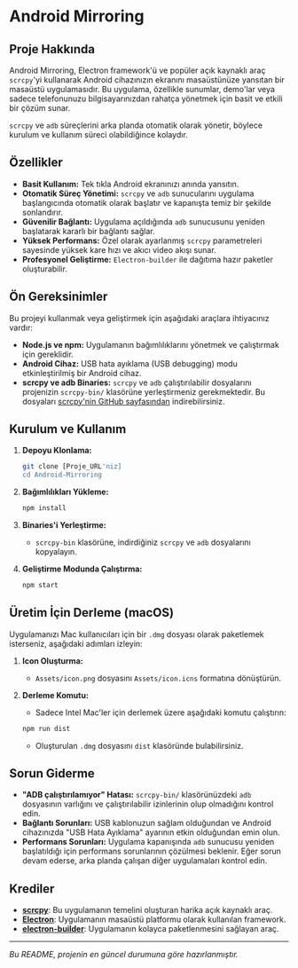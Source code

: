# Android Mirroring

## Proje Hakkında

Android Mirroring, Electron framework'ü ve popüler açık kaynaklı araç `scrcpy`'yi kullanarak Android cihazınızın ekranını masaüstünüze yansıtan bir masaüstü uygulamasıdır. Bu uygulama, özellikle sunumlar, demo'lar veya sadece telefonunuzu bilgisayarınızdan rahatça yönetmek için basit ve etkili bir çözüm sunar.

`scrcpy` ve `adb` süreçlerini arka planda otomatik olarak yönetir, böylece kurulum ve kullanım süreci olabildiğince kolaydır.

## Özellikler

- **Basit Kullanım:** Tek tıkla Android ekranınızı anında yansıtın.
- **Otomatik Süreç Yönetimi:** `scrcpy` ve `adb` sunucularını uygulama başlangıcında otomatik olarak başlatır ve kapanışta temiz bir şekilde sonlandırır.
- **Güvenilir Bağlantı:** Uygulama açıldığında `adb` sunucusunu yeniden başlatarak kararlı bir bağlantı sağlar.
- **Yüksek Performans:** Özel olarak ayarlanmış `scrcpy` parametreleri sayesinde yüksek kare hızı ve akıcı video akışı sunar.
- **Profesyonel Geliştirme:** `Electron-builder` ile dağıtıma hazır paketler oluşturabilir.

## Ön Gereksinimler

Bu projeyi kullanmak veya geliştirmek için aşağıdaki araçlara ihtiyacınız vardır:

* **Node.js ve npm:** Uygulamanın bağımlılıklarını yönetmek ve çalıştırmak için gereklidir.
* **Android Cihaz:** USB hata ayıklama (USB debugging) modu etkinleştirilmiş bir Android cihaz.
* **scrcpy ve adb Binaries:** `scrcpy` ve `adb` çalıştırılabilir dosyalarını projenizin `scrcpy-bin/` klasörüne yerleştirmeniz gerekmektedir. Bu dosyaları [scrcpy'nin GitHub sayfasından](https://github.com/Genymobile/scrcpy/releases) indirebilirsiniz.

## Kurulum ve Kullanım

1.  **Depoyu Klonlama:**
    ```bash
    git clone [Proje_URL'niz]
    cd Android-Mirroring
    ```

2.  **Bağımlılıkları Yükleme:**
    ```bash
    npm install
    ```
3.  **Binaries'i Yerleştirme:**
    * `scrcpy-bin` klasörüne, indirdiğiniz `scrcpy` ve `adb` dosyalarını kopyalayın.

4.  **Geliştirme Modunda Çalıştırma:**
    ```bash
    npm start
    ```

## Üretim İçin Derleme (macOS)

Uygulamanızı Mac kullanıcıları için bir `.dmg` dosyası olarak paketlemek isterseniz, aşağıdaki adımları izleyin:

1.  **Icon Oluşturma:**
    * `Assets/icon.png` dosyasını `Assets/icon.icns` formatına dönüştürün.

2.  **Derleme Komutu:**
    * Sadece Intel Mac'ler için derlemek üzere aşağıdaki komutu çalıştırın:
    ```bash
    npm run dist
    ```
    * Oluşturulan `.dmg` dosyasını `dist` klasöründe bulabilirsiniz.

## Sorun Giderme

-   **"ADB çalıştırılamıyor" Hatası:** `scrcpy-bin/` klasörünüzdeki `adb` dosyasının varlığını ve çalıştırılabilir izinlerinin olup olmadığını kontrol edin.
-   **Bağlantı Sorunları:** USB kablonuzun sağlam olduğundan ve Android cihazınızda "USB Hata Ayıklama" ayarının etkin olduğundan emin olun.
-   **Performans Sorunları:** Uygulama kapanışında `adb` sunucusu yeniden başlatıldığı için performans sorunlarının çözülmesi beklenir. Eğer sorun devam ederse, arka planda çalışan diğer uygulamaları kontrol edin.

## Krediler

-   [**scrcpy**](https://github.com/Genymobile/scrcpy): Bu uygulamanın temelini oluşturan harika açık kaynaklı araç.
-   [**Electron**](https://www.electronjs.org/): Uygulamanın masaüstü platformu olarak kullanılan framework.
-   [**electron-builder**](https://www.electron.build/): Uygulamanın kolayca paketlenmesini sağlayan araç.

---

_Bu README, projenin en güncel durumuna göre hazırlanmıştır._